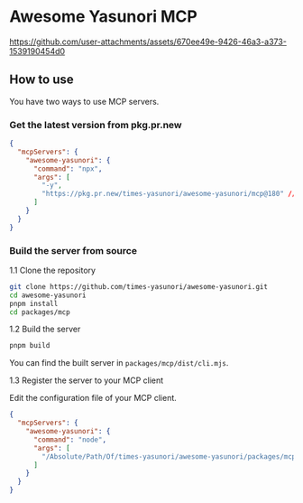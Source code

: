 # Awesome Yasunori MCP

https://github.com/user-attachments/assets/670ee49e-9426-46a3-a373-1539190454d0

## How to use

You have two ways to use MCP servers.

### Get the latest version from pkg.pr.new

```json
{
  "mcpServers": {
    "awesome-yasunori": {
      "command": "npx",
      "args": [
        "-y",
        "https://pkg.pr.new/times-yasunori/awesome-yasunori/mcp@180" // you can check the latest version on pkg.pr.new
      ]
    }
  }
}
```

### Build the server from source

1.1 Clone the repository
```bash
git clone https://github.com/times-yasunori/awesome-yasunori.git
cd awesome-yasunori
pnpm install
cd packages/mcp
```

1.2 Build the server
```bash
pnpm build
```

You can find the built server in `packages/mcp/dist/cli.mjs`.

1.3  Register the server to your MCP client

Edit the configuration file of your MCP client.

```json
{
  "mcpServers": {
    "awesome-yasunori": {
      "command": "node",
      "args": [
        "/Absolute/Path/Of/times-yasunori/awesome-yasunori/packages/mcp/dist/index.mjs"
      ]
    }
  }
}
```

